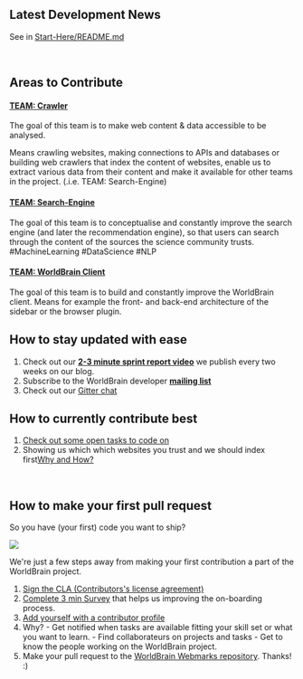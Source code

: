 ## Latest Development News

See in [Start-Here/README.md](https://github.com/WorldBrain/START-HERE/blob/master/README.md#latest-development-news)

<br>


## Areas to Contribute

#### [TEAM: Crawler](https://github.com/WorldBrain/TEAM/issues/23)

The goal of this team is to make web content & data accessible to be analysed. 

Means crawling websites, making connections to APIs and databases or building web crawlers that index the content of websites, enable us to extract various data from their content and make it available for other teams in the project. (.i.e. TEAM: Search-Engine)

#### [TEAM: Search-Engine](https://github.com/WorldBrain/TEAM/issues/24)

The goal of this team is to conceptualise and constantly improve the search engine (and later the recommendation engine), so that users can search through the content of the sources the science community trusts. #MachineLearning #DataScience #NLP 

#### [TEAM: WorldBrain Client](https://github.com/WorldBrain/TEAM/issues/25)

The goal of this team is to build and constantly improve the WorldBrain client.
Means for example the front- and back-end architecture of the sidebar or the browser plugin.









## How to stay updated with ease
 1. Check out our **[2-3 minute sprint report video](www.worldbrain.io/2016/blog/)** we publish every two weeks on our blog.
 2. Subscribe to the WorldBrain developer **[mailing list](https://groups.google.com/forum/#!forum/worldbrain-dev-mailing-list)**
 3. Check out our [Gitter chat](https://gitter.im/WorldBrain/Webmarks)


## How to currently contribute best
 1. [Check out some open tasks to code on](https://github.com/WorldBrain/Webmarks/issues)
 2. Showing us which which websites you trust and we should index first[Why and How?](http://www.worldbrain.io/install_bookmarklet)
<br>

## How to make your first pull request

So you have (your first) code you want to ship? 

![](https://media.giphy.com/media/pCO5tKdP22RC8/giphy.gif)

We're just a few steps away from making your first contribution a part of the WorldBrain project. 

 1. [Sign the CLA (Contributors's license agreement)](https://www.clahub.com/agreements/WorldBrain/Webmarks)
 2. [Complete 3 min Survey](http://goo.gl/forms/QJ5Apz8orM) that helps us improving the on-boarding process.
 3. [Add yourself with a contributor profile](https://github.com/WorldBrain/TEAM/issues/new)
  4. Why?
    - Get notified when tasks are available fitting your skill set or what you want to learn.
    - Find collaborateurs on projects and tasks
    - Get to know the people working on the WorldBrain project.
 4. Make your pull request to the [WorldBrain Webmarks repository](https://github.com/WorldBrain/Webmarks). Thanks! :)


